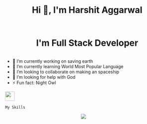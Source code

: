 
<div id="user-content-toc">
  <ul align="center">
    <summary><h1 style="display: inline-block">Hi 👋, I'm Harshit Aggarwal</h1></summary>
  </ul>
</div>


<div id="user-content-toc">
  <ul align="center">
    <summary><h1 style="display: inline-block">I'm Full Stack Developer</h1></summary>
  </ul>
</div>



- 🔭 I’m currently working on saving earth
- 🌱 I’m currently learning World Most Popular Language
- 👯 I’m looking to collaborate on making an spaceship
- 🤔 I’m looking for help with God
- ⚡ Fun fact: Night Owl
<!-- - 💬 Ask me about ... -->
<!-- - 📫 How to reach me:  -->
<!-- - 😄 Pronouns: ... -->

<div >
  
  
<img src="https://cultofthepartyparrot.com/parrots/hd/githubparrot.gif" width="30" height="30"/>

    My Skills
</div>


<p align="center">
  <a href="https://skillicons.dev">
    <img src="https://skillicons.dev/icons?i=html,css,js,react,tailwind,redux,express,mongodb,nodejs,c,cpp,git,aws,bootstrap,py,discord,figma,firebase,github,java,kotlin,linux,mysql,nextjs,postman,ts,vscode&perline=15" />
  </a>
</p>



